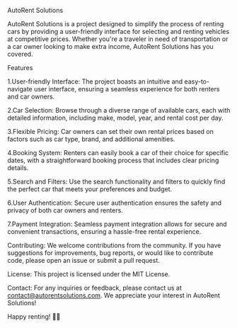 AutoRent Solutions

AutoRent Solutions is a project designed to simplify the process of renting cars
by providing a user-friendly interface for selecting and renting vehicles at
competitive prices. Whether you're a traveler in need of transportation or a car
owner looking to make extra income, AutoRent Solutions has you covered.

Features

1.User-friendly Interface: The project boasts an intuitive and easy-to-navigate
user interface, ensuring a seamless experience for both renters and car owners.

2.Car Selection: Browse through a diverse range of available cars, each with
detailed information, including make, model, year, and rental cost per day.

3.Flexible Pricing: Car owners can set their own rental prices based on factors
such as car type, brand, and additional amenities.

4.Booking System: Renters can easily book a car of their choice for specific
dates, with a straightforward booking process that includes clear pricing
details.

5.Search and Filters: Use the search functionality and filters to quickly find
the perfect car that meets your preferences and budget.

6.User Authentication: Secure user authentication ensures the safety and privacy
of both car owners and renters.

7.Payment Integration: Seamless payment integration allows for secure and
convenient transactions, ensuring a hassle-free rental experience.

Contributing: We welcome contributions from the community. If you have
suggestions for improvements, bug reports, or would like to contribute code,
please open an issue or submit a pull request.

License: This project is licensed under the MIT License.

Contact: For any inquiries or feedback, please contact us at
contact@autorentsolutions.com. We appreciate your interest in AutoRent
Solutions!

Happy renting! 🚗✨
